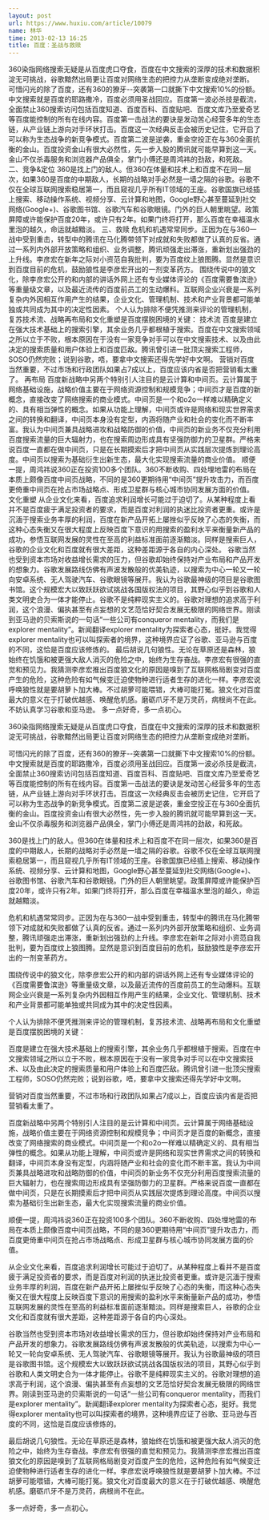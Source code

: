 ```yaml
---
layout: post
url: https://www.huxiu.com/article/10079
name: 林华
time: 2013-02-13 16:25
title: 百度：圣战与救赎
---
```

360染指网络搜索无疑是从百度虎口夺食，百度在中文搜索的深厚的技术和数据积淀无可挑战，谷歌黯然出局更让百度对网络生态的把控力从垄断变成绝对垄断。 可惜闪光的除了百度，还有360的獠牙--突袭第一口就撕下中文搜索10%的份额。中文搜索就是百度的耶路撒冷，百度必须用圣战回应。百度第一波必杀技是截流，全面禁止360搜索访问包括百度知道、百度百科、百度贴吧、百度文库乃至爱奇艺等百度能控制的所有在线内容。百度第一击战法的要诀是发动苦心经营多年的生态链，从产业链上游向对手环状打击。百度这一次经典反击会被历史记住，它开启了可以称为生态战争的新竞争模式。百度第二波是逆袭，重金空投正在与360全面抗衡的金山。百度投资金山有很大必然性，先一步入股的腾讯就可能早算到这一天。金山不仅杀毒服务和浏览器产品俱全，掌门小傅还是周鸿祎的劲敌，和死敌。 二、竞争&定位 360是找上门的敌人。但360在体量和技术上和百度不在同一层次，如果360是百度的中期敌人，长期的战略对手必然是一墙之隔的谷歌。谷歌不仅在全球互联网搜索稳居第一，而且窥视几乎所有IT领域的王座。谷歌国旗已经插上搜索、移动操作系统、视频分享、云计算和地图，Google野心甚至蔓延到社交网络(Google+)、谷歌图书馆、谷歌汽车和谷歌眼镜。门外的巨人朝里眺望。政策屏障或许能保护百度20年，或许只有2年。如果门终将打开，那么百度在幸福温水里泡的越久，命运就越黯淡。 三、救赎 危机和机遇常常同步。正因为在与360一战中受到重击，转型中的腾讯在马化腾带领下对成就和失败都做了认真的反省。通过一系列内外部开放策略和组织、业务调整，腾讯顽强走出滞涨，重新划出强劲的上升线。李彦宏在新年之际对小资范自我批判，要为百度纹上狼图腾。显然是意识到百度目前的危机，鼓励狼性是李彦宏开出的一剂变革药方。 围绕传说中的狼文化，除李彦宏公开的和内部的讲话外网上还有专业媒体评论的《百度需要鲁滨逊》等重量级文章，以及最近流传的百度前员工的生动爆料。互联网企业兴衰是一系列复杂内外因相互作用产生的结果，企业文化、管理机制、技术和产业背景都可能单独或共同成为其中的决定性因素。 个人认为排除不便凭推测来评论的管理机制，复苏技术流、战略再布局和文化重塑是百度摆脱困境的关键： 技术流 百度是建立在强大技术基础上的搜索引擎，其余业务几乎都根植于搜索。百度在中文搜索领域之所以立于不败，根本原因在于没有一家竞争对手可以在中文搜索技术、以及由此决定的搜索质量和用户体验上和百度匹敌。腾讯曾引进一批顶尖搜索工程师，SOSO仍然完败；说到谷歌，唔，要拿中文搜索还得先学好中文啊。 营销对百度当然重要，不过市场和行政团队如果占7成以上，百度应该内省是否把营销看太重了。 再布局 百度新战略中另两个特别引人注目的是云计算和中间页。云计算属于网络基础设施，战略价值主要在于网络资源控制和规模竞争；中间页才是百度的新概念，直接改变了网络搜索的商业模式。中间页是一个和o2o一样难以精确定义的、具有相当弹性的概念。如果从功能上理解，中间页或许是网络和现实世界需求之间的转换和翻译，中间页本身没有定型，内涵将随产业和社会的变化而不断丰富。我认为中间页兼具战略进攻和战略防御的价值，中间页的新业务不仅充分利用百度搜索流量的巨大辐射力，也在搜索周边形成具有坚强防御力的卫星群。严格来说百度一直都在做中间页，只是在长期摸索后才把中间页从实践层次提炼到理论高度。中间页以搜索为基础衍生出新生态，最大化实现搜索流量的商业价值。 顺便一提，周鸿祎说360正在投资100多个团队。360不断收购、四处埋地雷的布局在本质上颇像百度中间页战略，不同的是360更期待用“中间页”提升攻击力，而百度更倚重中间页在抢占市场战略点、形成卫星群与核心城市协同发展方面的价值。 文化重塑 从企业文化来看，百度追求利润增长可能过于迫切了。从某种程度上看并不是百度疲于满足投资者的要求，而是百度对利润的执迷比投资者更重。或许是沉湎于搜索业务丰厚的利润，百度在新产品开拓上屡挫似乎反映了心态的失衡，而这种心态失衡又在很大程度上反映百度下意识的用搜索的盈利水平来衡量新产品的成功，参悟互联网发展的灵性在至高的利益标准面前逐渐黯淡。同样是搜索巨人，谷歌的企业文化和百度就有很大差距，这种差距源于各自的内心深处。 谷歌当然也受到资本市场对收益增长需求的压力，但谷歌却始终保持对产业布局和产品开发的想象力。谷歌发展路线仿佛有声波发散般的优美轨迹，以搜索为中心一轮又一轮向安卓系统、无人驾驶汽车、谷歌眼镜等展开。我认为谷歌最神级的项目是谷歌图书馆。这个规模宏大以致跃跃欲试挑战各国版权法的项目，其野心似乎到谷歌和人类文明史合为一体才能停止。谷歌不是纯粹现实主义的。谷歌对理想的追求高于利润，这个浪漫、偏执甚至有点妄想的文艺范恰好契合发展无极限的网络世界。刚读到亚马逊的贝索斯说的一句话“一些公司有conqueror mentality，而我们是explorer mentality”。新闻翻译explorer mentality为探索者心态，挺好。我觉得explorer mentality也可以叫探索者的境界，这种境界应证了谷歌、亚马逊与百度的不同，这恰是百度应该修炼的。 最后胡说几句狼性。无论在草原还是森林，狼始终在饥饿和被更强大敌人消灭的危险之中，始终为生存奋战。李彦宏有很强的直觉和预见力。我猜测李彦宏推出百度狼文化的原因是嗅到了互联网格局剧变对百度产生的危险，这种危险有如气候变迁迫使物种进行适者生存的进化一样。李彦宏说呼唤狼性就是要胡萝卜加大棒。不过胡萝可能喂错，大棒可能打冤。狼文化对百度最大的意义在于打破优越感、唤醒危机感。磨砺爪牙不是万灵药，病根尚不在此。 不妨认真学习谷歌和亚马逊。 多一点好奇，多一点初心。

360染指网络搜索无疑是从百度虎口夺食，百度在中文搜索的深厚的技术和数据积淀无可挑战，谷歌黯然出局更让百度对网络生态的把控力从垄断变成绝对垄断。

可惜闪光的除了百度，还有360的獠牙--突袭第一口就撕下中文搜索10%的份额。中文搜索就是百度的耶路撒冷，百度必须用圣战回应。百度第一波必杀技是截流，全面禁止360搜索访问包括百度知道、百度百科、百度贴吧、百度文库乃至爱奇艺等百度能控制的所有在线内容。百度第一击战法的要诀是发动苦心经营多年的生态链，从产业链上游向对手环状打击。百度这一次经典反击会被历史记住，它开启了可以称为生态战争的新竞争模式。百度第二波是逆袭，重金空投正在与360全面抗衡的金山。百度投资金山有很大必然性，先一步入股的腾讯就可能早算到这一天。金山不仅杀毒服务和浏览器产品俱全，掌门小傅还是周鸿祎的劲敌，和死敌。

360是找上门的敌人。但360在体量和技术上和百度不在同一层次，如果360是百度的中期敌人，长期的战略对手必然是一墙之隔的谷歌。谷歌不仅在全球互联网搜索稳居第一，而且窥视几乎所有IT领域的王座。谷歌国旗已经插上搜索、移动操作系统、视频分享、云计算和地图，Google野心甚至蔓延到社交网络(Google+)、谷歌图书馆、谷歌汽车和谷歌眼镜。门外的巨人朝里眺望。政策屏障或许能保护百度20年，或许只有2年。如果门终将打开，那么百度在幸福温水里泡的越久，命运就越黯淡。

危机和机遇常常同步。正因为在与360一战中受到重击，转型中的腾讯在马化腾带领下对成就和失败都做了认真的反省。通过一系列内外部开放策略和组织、业务调整，腾讯顽强走出滞涨，重新划出强劲的上升线。李彦宏在新年之际对小资范自我批判，要为百度纹上狼图腾。显然是意识到百度目前的危机，鼓励狼性是李彦宏开出的一剂变革药方。

围绕传说中的狼文化，除李彦宏公开的和内部的讲话外网上还有专业媒体评论的《百度需要鲁滨逊》等重量级文章，以及最近流传的百度前员工的生动爆料。互联网企业兴衰是一系列复杂内外因相互作用产生的结果，企业文化、管理机制、技术和产业背景都可能单独或共同成为其中的决定性因素。

个人认为排除不便凭推测来评论的管理机制，复苏技术流、战略再布局和文化重塑是百度摆脱困境的关键：

百度是建立在强大技术基础上的搜索引擎，其余业务几乎都根植于搜索。百度在中文搜索领域之所以立于不败，根本原因在于没有一家竞争对手可以在中文搜索技术、以及由此决定的搜索质量和用户体验上和百度匹敌。腾讯曾引进一批顶尖搜索工程师，SOSO仍然完败；说到谷歌，唔，要拿中文搜索还得先学好中文啊。

营销对百度当然重要，不过市场和行政团队如果占7成以上，百度应该内省是否把营销看太重了。

百度新战略中另两个特别引人注目的是云计算和中间页。云计算属于网络基础设施，战略价值主要在于网络资源控制和规模竞争；中间页才是百度的新概念，直接改变了网络搜索的商业模式。中间页是一个和o2o一样难以精确定义的、具有相当弹性的概念。如果从功能上理解，中间页或许是网络和现实世界需求之间的转换和翻译，中间页本身没有定型，内涵将随产业和社会的变化而不断丰富。我认为中间页兼具战略进攻和战略防御的价值，中间页的新业务不仅充分利用百度搜索流量的巨大辐射力，也在搜索周边形成具有坚强防御力的卫星群。严格来说百度一直都在做中间页，只是在长期摸索后才把中间页从实践层次提炼到理论高度。中间页以搜索为基础衍生出新生态，最大化实现搜索流量的商业价值。

顺便一提，周鸿祎说360正在投资100多个团队。360不断收购、四处埋地雷的布局在本质上颇像百度中间页战略，不同的是360更期待用“中间页”提升攻击力，而百度更倚重中间页在抢占市场战略点、形成卫星群与核心城市协同发展方面的价值。

从企业文化来看，百度追求利润增长可能过于迫切了。从某种程度上看并不是百度疲于满足投资者的要求，而是百度对利润的执迷比投资者更重。或许是沉湎于搜索业务丰厚的利润，百度在新产品开拓上屡挫似乎反映了心态的失衡，而这种心态失衡又在很大程度上反映百度下意识的用搜索的盈利水平来衡量新产品的成功，参悟互联网发展的灵性在至高的利益标准面前逐渐黯淡。同样是搜索巨人，谷歌的企业文化和百度就有很大差距，这种差距源于各自的内心深处。

谷歌当然也受到资本市场对收益增长需求的压力，但谷歌却始终保持对产业布局和产品开发的想象力。谷歌发展路线仿佛有声波发散般的优美轨迹，以搜索为中心一轮又一轮向安卓系统、无人驾驶汽车、谷歌眼镜等展开。我认为谷歌最神级的项目是谷歌图书馆。这个规模宏大以致跃跃欲试挑战各国版权法的项目，其野心似乎到谷歌和人类文明史合为一体才能停止。谷歌不是纯粹现实主义的。谷歌对理想的追求高于利润，这个浪漫、偏执甚至有点妄想的文艺范恰好契合发展无极限的网络世界。刚读到亚马逊的贝索斯说的一句话“一些公司有conqueror mentality，而我们是explorer mentality”。新闻翻译explorer mentality为探索者心态，挺好。我觉得explorer mentality也可以叫探索者的境界，这种境界应证了谷歌、亚马逊与百度的不同，这恰是百度应该修炼的。

最后胡说几句狼性。无论在草原还是森林，狼始终在饥饿和被更强大敌人消灭的危险之中，始终为生存奋战。李彦宏有很强的直觉和预见力。我猜测李彦宏推出百度狼文化的原因是嗅到了互联网格局剧变对百度产生的危险，这种危险有如气候变迁迫使物种进行适者生存的进化一样。李彦宏说呼唤狼性就是要胡萝卜加大棒。不过胡萝可能喂错，大棒可能打冤。狼文化对百度最大的意义在于打破优越感、唤醒危机感。磨砺爪牙不是万灵药，病根尚不在此。

多一点好奇，多一点初心。


